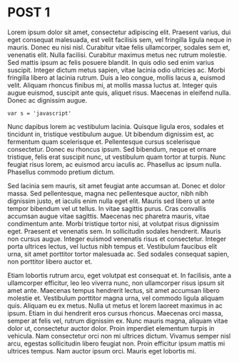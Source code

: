 POST 1
===

Lorem ipsum dolor sit amet, consectetur adipiscing elit. Praesent varius, dui eget consequat malesuada, est velit facilisis sem, vel fringilla ligula neque in mauris. Donec eu nisi nisl. Curabitur vitae felis ullamcorper, sodales sem et, venenatis elit. Nulla facilisi. Curabitur maximus metus nec rutrum molestie. Sed mattis ipsum ac felis posuere blandit. In quis odio sed enim varius suscipit. Integer dictum metus sapien, vitae lacinia odio ultricies ac. Morbi fringilla libero at lacinia rutrum. Duis a leo congue, mollis lacus a, euismod velit. Aliquam rhoncus finibus mi, at mollis massa luctus at. Integer quis augue euismod, suscipit ante quis, aliquet risus. Maecenas in eleifend nulla. Donec ac dignissim augue.

```
var s = 'javascript'
```

Nunc dapibus lorem ac vestibulum lacinia. Quisque ligula eros, sodales et tincidunt in, tristique vestibulum augue. Ut bibendum dignissim est, ac fermentum quam scelerisque et. Pellentesque cursus scelerisque consectetur. Donec eu rhoncus ipsum. Sed bibendum, neque et ornare tristique, felis erat suscipit nunc, ut vestibulum quam tortor at turpis. Nunc feugiat risus lorem, ac euismod arcu iaculis ac. Phasellus ac ipsum nulla. Phasellus commodo pretium dictum.

Sed lacinia sem mauris, sit amet feugiat ante accumsan at. Donec et dolor massa. Sed pellentesque, magna nec pellentesque auctor, nibh nibh dignissim justo, et iaculis enim nulla eget elit. Mauris sed libero ut ante tempor bibendum vel ut tellus. In vitae sagittis purus. Cras convallis accumsan augue vitae sagittis. Maecenas nec pharetra mauris, vitae condimentum ante. Morbi tristique tortor nisi, at volutpat risus dignissim eget. Praesent et venenatis sem. In sollicitudin sodales hendrerit. Mauris non cursus augue. Integer euismod venenatis risus et consectetur. Integer porta ultrices lectus, vel luctus nibh tempus et. Vestibulum faucibus elit urna, sit amet porttitor tortor malesuada ac. Sed sodales consequat sapien, non porttitor libero auctor et.

Etiam lobortis rutrum arcu, eget volutpat est consequat et. In facilisis, ante a ullamcorper efficitur, leo leo viverra nunc, non ullamcorper risus ipsum sit amet ante. Maecenas tempus hendrerit lectus, sit amet accumsan libero molestie et. Vestibulum porttitor magna urna, vel commodo ligula aliquam quis. Aliquam eu ex metus. Nulla ut metus et lorem laoreet maximus in ac ipsum. Etiam in dui hendrerit eros cursus rhoncus. Maecenas orci massa, semper at felis vel, rutrum dignissim ex. Nunc mauris magna, aliquam vitae dolor ut, consectetur auctor dolor. Proin imperdiet elementum turpis in vehicula. Nam consectetur orci non mi ultrices dictum. Vivamus semper nisl arcu, egestas sollicitudin libero feugiat non. Proin efficitur ipsum mattis mi ultrices tempus. Nam auctor ipsum orci. Mauris eget lobortis mi.
